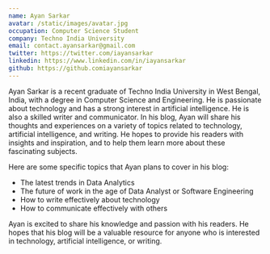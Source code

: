 ```yaml
---
name: Ayan Sarkar
avatar: /static/images/avatar.jpg
occupation: Computer Science Student
company: Techno India University
email: contact.ayansarkar@gmail.com
twitter: https://twitter.com/iayansarkar
linkedin: https://www.linkedin.com/in/iayansarkar
github: https://github.comiayansarkar
---
```


Ayan Sarkar is a recent graduate of Techno India University in West Bengal, India, with a degree in Computer Science and Engineering. He is passionate about technology and has a strong interest in artificial intelligence. He is also a skilled writer and communicator. In his blog, Ayan will share his thoughts and experiences on a variety of topics related to technology, artificial intelligence, and writing. He hopes to provide his readers with insights and inspiration, and to help them learn more about these fascinating subjects.

Here are some specific topics that Ayan plans to cover in his blog:

- The latest trends in Data Analytics
- The future of work in the age of Data Analyst or Software Engineering
- How to write effectively about technology
- How to communicate effectively with others

Ayan is excited to share his knowledge and passion with his readers. He hopes that his blog will be a valuable resource for anyone who is interested in technology, artificial intelligence, or writing.